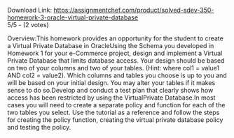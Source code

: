 Download Link: https://assignmentchef.com/product/solved-sdev-350-homework-3-oracle-virtual-private-database
<br>
5/5 - (2 votes)

Overview:This homework provides an opportunity for the student to create a Virtual Private Database in OracleUsing the Schema you developed in Homework 1 for your e-Commerce project, design and implement a Virtual Private Database that limits database access. Your design should be based on two of your columns and two of your tables. (Hint: where col1 = value1 AND col2 = value2). Which columns and tables you choose is up to you and will be based on your initial design. You may alter your tables if it makes sense to do so.Develop and conduct a test plan that clearly shows how access has been restricted by using the VirtualPrivate Database.In most cases you will need to create a separate policy and function for each of the two tables you select. Use the tutorial as a reference and follow the steps for creating the policy function, creating the virtual private database policy and testing the policy.